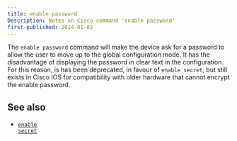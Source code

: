 ```yaml
---
title: enable password
Description: Notes on Cisco command 'enable password'
first-published: 2014-01-02
---
```


The `enable password` command will make the device ask for a password 
to allow the user to move up to the global configuration mode. It has 
the disadvantage of displaying the password in clear text in the 
configuration. For this reason, is has been deprecated, in favour of 
`enable secret`, but still exists in Cisco IOS for compatibility with 
older hardware that cannot encrypt the enable password.

See also
--------

*   <a href='/posts/cisco-enable-secret/'><code>enable secret</code></a>
